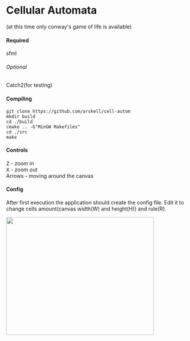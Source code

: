 # Cellular Automata

(at this time only conway's game of life is available)  
#### Required
sfml

###### Optional
Catch2(for testing)  

#### Compiling

`git clone https://github.com/arskell/cell-autom`  
`mkdir build`  
`cd ./build`  
`cmake .. -G"MinGW Makefiles"`  
`cd ./src`  
`make`  
  
#### Controls

<kbd>Z</kbd> - zoom in  
<kbd>X</kbd> - zoom out  
Arrows - moving around the canvas  

#### Config

After first execution the application should create the config file. Edit it to change cells amount(canvas width(W) and height(H)) and rule(R).

<img src="https://github.com/arskell/game-of-life/blob/master/screenshot.png" width="400" height="319">
